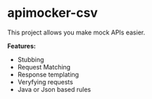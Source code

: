 # apimocker-csv
This project allows you make mock APIs easier. 

**Features:**
- Stubbing
- Request Matching
- Response templating
- Veryfying requests
- Java or Json based rules
